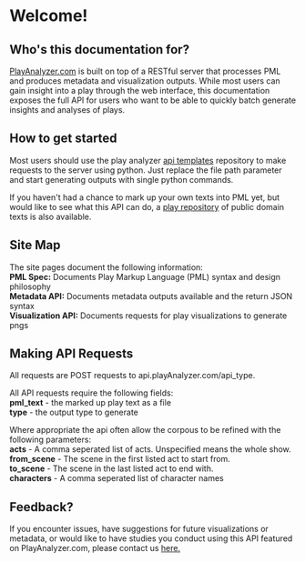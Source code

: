 # Welcome!


## Who's this documentation for?

<a href="http://playanalyzer.com">PlayAnalyzer.com</a> is built on top of a RESTful server that processes PML and produces metadata and visualization outputs. While most users can gain insight into a play through the web interface, this documentation exposes the full API for users who want to be able to quickly batch generate insights and analyses of plays.

## How to get started

Most users should use the play analyzer <a href="https://github.com/SEITheater/play_analyzer_api_templates">api templates</a> repository to make requests to the server using python.  Just replace the file path parameter and start generating outputs with single python commands.

If you haven't had a chance to mark up your own texts into PML yet, but would like to see what this API can do, a <a href="https://github.com/SEITheater/pml_play_repository">play repository</a> of public domain texts is also available.

## Site Map
The site pages document the following information:<br>
<b>PML Spec:</b> Documents Play Markup Language (PML) syntax and design philosophy<br>
<b>Metadata API:</b> Documents metadata outputs available and the return JSON syntax<br>
<b>Visualization API:</b> Documents requests for play visualizations to generate pngs<br>

## Making API Requests
All requests are POST requests to api.playAnalyzer.com/api_type.  

All API requests require the following fields:<br>
<b>pml_text</b> - the marked up play text as a file<br>
<b>type</b> - the output type to generate<br>

Where appropriate the api often allow the corpous to be refined with the following parameters:<br>
<b>acts</b> - A comma seperated list of acts.  Unspecified means the whole show.<br>
<b>from_scene</b> - The scene in the first listed act to start from.<br>
<b>to_scene</b> - The scene in the last listed act to end with.<br>
<b>characters</b> - A comma seperated list of character names<br>


## Feedback?
If you encounter issues, have suggestions for future visualizations or metadata, or would like to have studies you conduct using this API featured on PlayAnalyzer.com, please contact us <a href="mailto:admin@seitheater.com">here.</a>